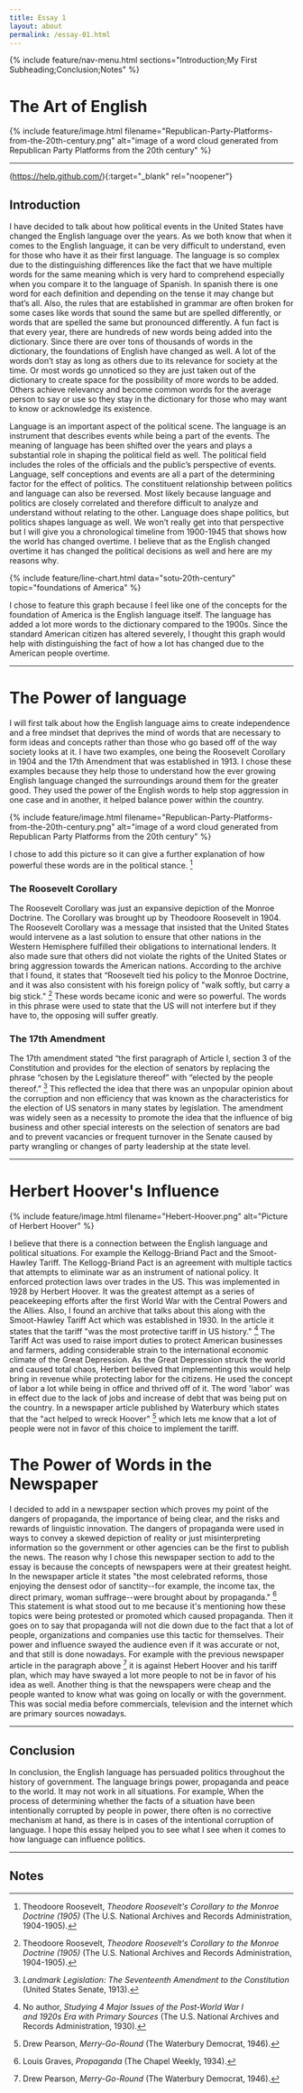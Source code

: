 ```yaml
---
title: Essay 1
layout: about
permalink: /essay-01.html
---
```


{% include feature/nav-menu.html sections="Introduction;My First Subheading;Conclusion;Notes" %}

# The Art of English

{% include feature/image.html filename="Republican-Party-Platforms-from-the-20th-century.png" alt="image of a word cloud generated from Republican Party Platforms from the 20th century" %}



---

(https://help.github.com/){:target="_blank" rel="noopener"}

## Introduction

I have decided to talk about how political events in the United States have changed the English language over the years. As we both know that when it comes to the English language, it can be very difficult to understand, even for those who have it as their first language. The language is so complex due to the distinguishing differences like the fact that we have multiple words for the same meaning which is very hard to comprehend especially when you compare it to the language of Spanish. In spanish there is one word for each definition and depending on the tense it may change but that’s all. Also, the rules that are established in grammar are often broken for some cases like words that sound the same but are spelled differently, or words that are spelled the same but pronounced differently. A fun fact is that every year, there are hundreds of new words being added into the dictionary. Since there are over tons of thousands of words in the dictionary, the foundations of English have changed as well. A lot of the words don’t stay as long as others due to its relevance for society at the time. Or most words go unnoticed so they are just taken out of the dictionary to create space for the possibility of more words to be added. Others achieve relevancy and become common words for the average person to say or use so they stay in the dictionary for those who may want to know or acknowledge its existence. 

Language is an important aspect of the political scene. The language is an instrument that describes events while being a part of the events. The meaning of language has been shifted over the years and plays a substantial role in shaping the political field as well. The political field includes the roles of the officials and the public’s perspective of events. Language, self conceptions and events are all a part of the determining factor for the effect of politics. The constituent relationship between politics and language can also be reversed. Most likely because language and politics are closely correlated and therefore difficult to analyze and understand without relating to the other. Language does shape politics, but politics shapes language as well. We won’t really get into that perspective but I will give you a chronological timeline from 1900-1945 that shows how the world has changed overtime. I believe that as the English changed overtime it has changed the political decisions as well and here are my reasons why.

{% include feature/line-chart.html data="sotu-20th-century" topic="foundations of America" %}

I chose to feature this graph because I feel like one of the concepts for the foundation of America is the English language itself. The language has added a lot more words to the dictionary compared to the 1900s. Since the standard American citizen has altered severely, I thought this graph would help with distinguishing the fact of how a lot has changed due to the American people overtime.

---

# The Power of language

I will first talk about how the English language aims to create independence and a free mindset that deprives the mind of words that are necessary to form ideas and concepts rather than those who go based off of the way society looks at it. I have two examples, one being the Roosevelt Corollary in 1904 and the 17th Amendment that was established in 1913. I chose these examples because they help those to understand how the ever growing English language changed the surroundings around them for the greater good. They used the power of the English words to help stop aggression in one case and in another, it helped balance power within the country.

{% include feature/image.html filename="Republican-Party-Platforms-from-the-20th-century.png" alt="image of a word cloud generated from Republican Party Platforms from the 20th century" %}

I chose to add this picture so it can give a further explanation of how powerful these words are in the political stance. [^1]

### The Roosevelt Corollary

The Roosevelt Corollary was just an expansive depiction of the Monroe Doctrine. The Corollary was brought up by Theodoore Roosevelt in 1904. The Roosevelt Corollary was a message that insisted that the United States would intervene as a last solution to ensure that other nations in the Western Hemisphere fulfilled their obligations to international lenders. It also made sure that others did not violate the rights of the United States or bring aggression towards the American nations. According to the archive that I found, it states that “Roosevelt tied his policy to the Monroe Doctrine, and it was also consistent with his foreign policy of "walk softly, but carry a big stick." [^1] These words became iconic and were so powerful. The words in this phrase were used to state that the US will not interfere but if they have to, the opposing will suffer greatly.

### The 17th Amendment 

The 17th amendment stated “the first paragraph of Article I, section 3 of the Constitution and provides for the election of senators by replacing the phrase “chosen by the Legislature thereof” with “elected by the people thereof.” [^2] This reflected the idea that there was an unpopular opinion about the corruption and non efficiency that was known as the characteristics for the election of US senators in many states by legislation. The amendment was widely seen as a necessity to promote the idea that the influence of big business and other special interests on the selection of senators are bad and to prevent vacancies or frequent turnover in the Senate caused by party wrangling or changes of party leadership at the state level. 

---

# Herbert Hoover's Influence

{% include feature/image.html filename="Hebert-Hoover.png" alt="Picture of Herbert Hoover" %}

I believe that there is a connection between the English language and political situations. For example the Kellogg-Briand Pact and the Smoot-Hawley Tariff. The Kellogg-Briand Pact is an agreement with multiple tactics that attempts to eliminate war as an instrument of national policy. It enforced protection laws over trades in the US. This was implemented in 1928 by Herbert Hoover. It was the greatest attempt as a series of peacekeeping efforts after the first World War with the Central Powers and the Allies. Also, I found an archive that talks about this along with the Smoot-Hawley Tariff Act which was established in 1930. In the article it states that the tariff "was the most protective tariff in US history." [^3] The Tariff Act was used to raise import duties to protect American businesses and farmers, adding considerable strain to the international economic climate of the Great Depression. As the Great Depression struck the world and caused total chaos, Herbert believed that implementing this would help bring in revenue while protecting labor for the citizens. He used the concept of labor a lot while being in office and thrived off of it. The word 'labor' was in effect due to the lack of jobs and increase of debt that was being put on the country. In a newspaper article published by Waterbury which states that the "act helped to wreck Hoover" [^4] which lets me know that a lot of people were not in favor of this choice to implement the tariff.

# The Power of Words in the Newspaper 

I decided to add in a newspaper section which proves my point of the dangers of propaganda, the importance of being clear, and the risks and rewards of linguistic innovation. The dangers of propaganda were used in ways to convey a skewed depiction of reality or just misinterpreting information so the government or other agencies can be the first to publish the news. The reason why I chose this newspaper section to add to the essay is because the concepts of newspapers were at their greatest height. In the newspaper article it states "the most celebrated reforms, those enjoying the densest odor of sanctity--for example, the income tax, the direct primary, woman suffrage--were brought about by propaganda." [^5] This statement is what stood out to me because it's mentioning how these topics were being protested or promoted which caused propaganda. Then it goes on to say that propaganda will not die down due to the fact that a lot of people, organizations and companies use this tactic for themselves. Their power and influence swayed the audience even if it was accurate or not, and that still is done nowadays. For example with the previous newspaper article in the paragraph above [^4] it is against Hebert Hoover and his tariff plan, which may have swayed a lot more people to not be in favor of his idea as well. Another thing is that the newspapers were cheap and the people wanted to know what was going on locally or with the government. This was social media before commercials, television and the internet which are primary sources nowadays. 

---

## Conclusion

In conclusion, the English language has persuaded politics throughout the history of government. The language brings power, propaganda and peace to the world. It may not work in all situations. For example, When the process of determining whether the facts of a situation have been intentionally corrupted by people in power, there often is no corrective mechanism at hand, as there is in cases of the intentional corruption of language. I hope this essay helped you to see what I see when it comes to how language can influence politics.

----

## Notes

[^1]: Theodoore Roosevelt, *Theodore Roosevelt's Corollary to the Monroe Doctrine (1905)* (The U.S. National Archives and Records Administration, 1904-1905).

[^2]: *Landmark Legislation: The Seventeenth Amendment to the Constitution* (United States Senate, 1913).

[^3]: No author, *Studying	4	Major	Issues	of	the	Post-World	War	I	
and	1920s	Era	with	Primary	Sources* (The U.S. National Archives and Records Administration, 1930).

[^4]: Drew Pearson, *Merry-Go-Round* (The Waterbury Democrat, 1946).

[^5]: Louis Graves, *Propaganda* (The Chapel Weekly, 1934).


